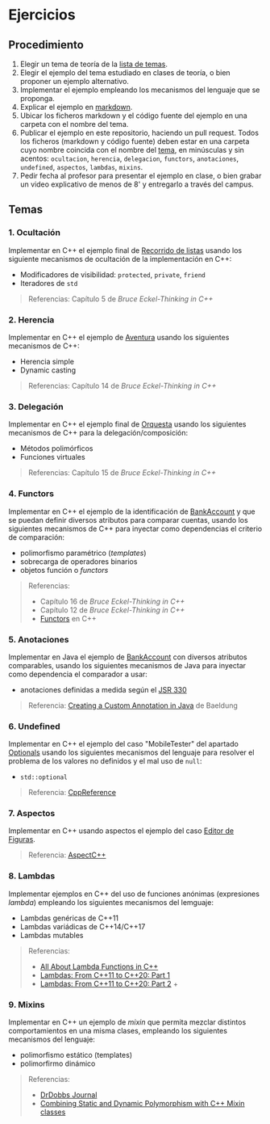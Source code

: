 # Ejercicios

## Procedimiento

1. Elegir un tema de teoría de la [lista de temas](#temas).
2. Elegir el ejemplo del tema estudiado en clases de teoría, o bien proponer un ejemplo alternativo.
3. Implementar el ejemplo empleando los mecanismos del lenguaje que se proponga.
4. Explicar el ejemplo en [markdown](https://en.wikipedia.org/wiki/Markdown).
5. Ubicar los ficheros markdown y el código fuente del ejemplo en una carpeta con el nombre del tema.
6. Publicar el ejemplo en este repositorio, haciendo un pull request. Todos los ficheros (markdown y código fuente) deben estar en una carpeta cuyo nombre coincida con el nombre del [tema](#temas), en minúsculas y sin acentos: `ocultacion`, `herencia`, `delegacion`, `functors`, `anotaciones`, `undefined`, `aspectos`, `lambdas`, `mixins`.
7. Pedir fecha al profesor para presentar el ejemplo en clase, o bien grabar un video explicativo de menos de 8' y entregarlo a través del campus.

## Temas

### 1. Ocultación

Implementar en C++ el ejemplo final de [Recorrido de listas](http://dodero.github.io/iiss/iiss-oop-1/#implementacion-alternativa-lista-v04) usando los siguiente mecanismos de ocultación de la implementación en C++:

- Modificadores de visibilidad: `protected`, `private`, `friend`
- Iteradores de `std`

> Referencias: Capítulo 5 de _Bruce Eckel-Thinking in C++_

### 2. Herencia

Implementar en C++ el ejemplo de [Aventura](http://dodero.github.io/iiss/iiss-oop-1/#ejemplo-aventura-v01) usando los siguientes mecanismos de C++:

- Herencia simple
- Dynamic casting

>  Referencias: Capítulo 14 de _Bruce Eckel-Thinking in C++_


### 3. Delegación 

Implementar en C++ el ejemplo final de [Orquesta](http://dodero.github.io/iiss/iiss-oop-2/#implementacion-alternativa-orquesta-v06) usando los siguientes mecanismos de C++ para la delegación/composición: 

- Métodos polimórficos
- Funciones virtuales

> Referencias: Capítulo 15 de _Bruce Eckel-Thinking in C++_

### 4. Functors

 Implementar en C++ el ejemplo de la identificación de [BankAccount](http://dodero.github.io/iiss/iiss-oop-3/#ejercicio-identificador-de-bankaccount-con-inyeccion-de-dependencias) y que se puedan definir diversos atributos para comparar cuentas, usando los siguientes mecanismos de C++ para inyectar como dependencias el criterio de comparación:

- polimorfismo paramétrico (_templates_)
- sobrecarga de operadores binarios
- objetos función o _functors_
 
> Referencias:
>  - Capítulo 16 de _Bruce Eckel-Thinking in C++_
>  - Capítulo 12 de _Bruce Eckel-Thinking in C++_
>  - [Functors](https://www.cprogramming.com/tutorial/functors-function-objects-in-c++.html) en C++

### 5. Anotaciones

Implementar en Java el ejemplo de [BankAccount](http://dodero.github.io/iiss/iiss-oop-3/#ejercicio-identificador-de-bankaccount-con-inyeccion-de-dependencias) con diversos atributos comparables, usando los siguientes mecanismos de Java para inyectar como dependencia el comparador a usar:

- anotaciones definidas a medida según el [JSR 330](http://javax-inject.github.io/javax-inject/) 

> Referencia: [Creating a Custom Annotation in Java](baeldung.com/java-custom-annotation) de Baeldung

### 6. Undefined

Implementar en C++ el ejemplo del caso "MobileTester" del apartado [Optionals](http://dodero.github.io/iiss/iiss-err/#optionals) usando los siguientes mecanismos del lenguaje para resolver el problema de los valores no definidos y el mal uso de `null`:

- `std::optional`

> Referencia: [CppReference](https://en.cppreference.com/w/cpp/utility/optional)

### 7. Aspectos

Implementar en C++ usando aspectos el ejemplo del caso [Editor de Figuras](http://dodero.github.io/iiss/iiss-aop/#caso-5-editor-de-figuras).

> Referencia: [AspectC++](https://www.aspectc.org/)


### 8. Lambdas

Implementar ejemplos en C++ del uso de funciones anónimas (expresiones _lambda_) empleando los siguientes mecanismos del lemguaje:

- Lambdas genéricas de C++11
- Lambdas variádicas de C++14/C++17
- Lambdas mutables 

> Referencias:
>  - [All About Lambda Functions in C++](https://dzone.com/articles/all-about-lambda-functions-in-cfrom-c11-to-c17)
>  - [Lambdas: From C++11 to C++20: Part 1](https://www.bfilipek.com/2019/02/lambdas-story-part1.html)
>  - [Lambdas: From C++11 to C++20: Part 2](https://www.bfilipek.com/2019/03/lambdas-story-part2.html) + 

### 9. Mixins

Implementar en C++ un ejemplo de _mixin_ que permita mezclar distintos comportamientos en una misma clases, empleando los siguientes mecanismos del lenguaje:

- polimorfismo estático (templates)
- polimorfirmo dinámico

> Referencias:
>  - [DrDobbs Journal](https://www.drdobbs.com/cpp/mixin-based-programming-in-c/184404445)
>  - [Combining Static and Dynamic Polymorphism with C++ Mixin classes](https://michael-afanasiev.github.io/2016/08/03/Combining-Static-and-Dynamic-Polymorphism-with-C++-Template-Mixins.html)

